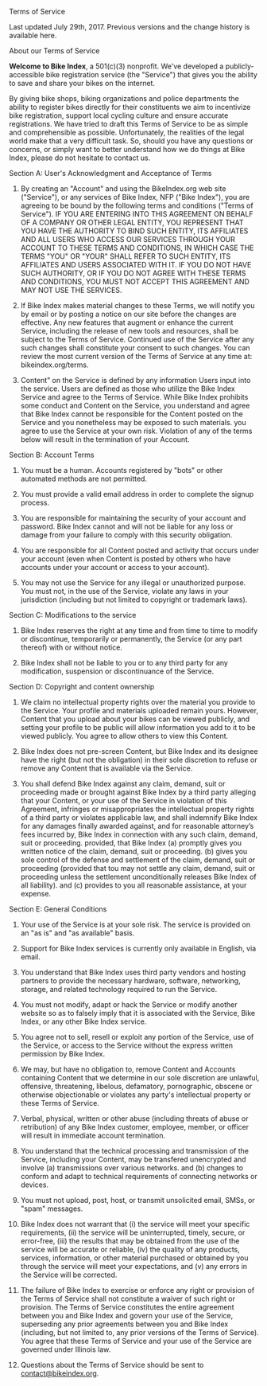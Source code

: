 Terms of Service

Last updated July 29th, 2017. Previous versions and the change history is available here.

About our Terms of Service

**Welcome to Bike Index**, a 501(c)(3) nonprofit. We've developed a publicly-accessible bike registration service (the "Service") that gives you the ability to save and share your bikes on the internet.

By giving bike shops, biking organizations and police departments the ability to register bikes directly for their constituents we aim to incentivize bike registration, support local cycling culture and ensure accurate registrations. We have tried to draft this Terms of Service to be as simple and comprehensible as possible. Unfortunately, the realities of the legal world make that a very difficult task. So, should you have any questions or concerns, or simply want to better understand how we do things at Bike Index, please do not hesitate to contact us.

Section A: User's Acknowledgment and Acceptance of Terms

1.  By creating an "Account" and using the BikeIndex.org web site ("Service"), or any services of Bike Index, NFP ("Bike Index"), you are agreeing to be bound by the following terms and conditions ("Terms of Service"). IF YOU ARE ENTERING INTO THIS AGREEMENT ON BEHALF OF A COMPANY OR OTHER LEGAL ENTITY, YOU REPRESENT THAT YOU HAVE THE AUTHORITY TO BIND SUCH ENTITY, ITS AFFILIATES AND ALL USERS WHO ACCESS OUR SERVICES THROUGH YOUR ACCOUNT TO THESE TERMS AND CONDITIONS, IN WHICH CASE THE TERMS "YOU" OR "YOUR" SHALL REFER TO SUCH ENTITY, ITS AFFILIATES AND USERS ASSOCIATED WITH IT. IF YOU DO NOT HAVE SUCH AUTHORITY, OR IF YOU DO NOT AGREE WITH THESE TERMS AND CONDITIONS, YOU MUST NOT ACCEPT THIS AGREEMENT AND MAY NOT USE THE SERVICES.
    
2.  If Bike Index makes material changes to these Terms, we will notify you by email or by posting a notice on our site before the changes are effective. Any new features that augment or enhance the current Service, including the release of new tools and resources, shall be subject to the Terms of Service. Continued use of the Service after any such changes shall constitute your consent to such changes. You can review the most current version of the Terms of Service at any time at: bikeindex.org/terms.
    
3.  Content" on the Service is defined by any information Users input into the service. Users are defined as those who utilize the Bike Index Service and agree to the Terms of Service. While Bike Index prohibits some conduct and Content on the Service, you understand and agree that Bike Index cannot be responsible for the Content posted on the Service and you nonetheless may be exposed to such materials. you agree to use the Service at your own risk. Violation of any of the terms below will result in the termination of your Account.
    

Section B: Account Terms

1.  You must be a human. Accounts registered by "bots" or other automated methods are not permitted.
    
2.  You must provide a valid email address in order to complete the signup process.
    
3.  You are responsible for maintaining the security of your account and password. Bike Index cannot and will not be liable for any loss or damage from your failure to comply with this security obligation.
    
4.  You are responsible for all Content posted and activity that occurs under your account (even when Content is posted by others who have accounts under your account or access to your account).
    
5.  You may not use the Service for any illegal or unauthorized purpose. You must not, in the use of the Service, violate any laws in your jurisdiction (including but not limited to copyright or trademark laws).
    

Section C: Modifications to the service

1.  Bike Index reserves the right at any time and from time to time to modify or discontinue, temporarily or permanently, the Service (or any part thereof) with or without notice.
    
2.  Bike Index shall not be liable to you or to any third party for any modification, suspension or discontinuance of the Service.
    

Section D: Copyright and content ownership

1.  We claim no intellectual property rights over the material you provide to the Service. Your profile and materials uploaded remain yours. However, Content that you upload about your bikes can be viewed publicly, and setting your profile to be public will allow information you add to it to be viewed publicly. You agree to allow others to view this Content.
    
2.  Bike Index does not pre-screen Content, but Bike Index and its designee have the right (but not the obligation) in their sole discretion to refuse or remove any Content that is available via the Service.
    
3.  You shall defend Bike Index against any claim, demand, suit or proceeding made or brought against Bike Index by a third party alleging that your Content, or your use of the Service in violation of this Agreement, infringes or misappropriates the intellectual property rights of a third party or violates applicable law, and shall indemnify Bike Index for any damages finally awarded against, and for reasonable attorney’s fees incurred by, Bike Index in connection with any such claim, demand, suit or proceeding. provided, that Bike Index (a) promptly gives you written notice of the claim, demand, suit or proceeding. (b) gives you sole control of the defense and settlement of the claim, demand, suit or proceeding (provided that tou may not settle any claim, demand, suit or proceeding unless the settlement unconditionally releases Bike Index of all liability). and (c) provides to you all reasonable assistance, at your expense.
    

Section E: General Conditions

1.  Your use of the Service is at your sole risk. The service is provided on an "as is" and "as available" basis.
    
2.  Support for Bike Index services is currently only available in English, via email.
    
3.  You understand that Bike Index uses third party vendors and hosting partners to provide the necessary hardware, software, networking, storage, and related technology required to run the Service.
    
4.  You must not modify, adapt or hack the Service or modify another website so as to falsely imply that it is associated with the Service, Bike Index, or any other Bike Index service.
    
5.  You agree not to sell, resell or exploit any portion of the Service, use of the Service, or access to the Service without the express written permission by Bike Index.
    
6.  We may, but have no obligation to, remove Content and Accounts containing Content that we determine in our sole discretion are unlawful, offensive, threatening, libelous, defamatory, pornographic, obscene or otherwise objectionable or violates any party's intellectual property or these Terms of Service.
    
7.  Verbal, physical, written or other abuse (including threats of abuse or retribution) of any Bike Index customer, employee, member, or officer will result in immediate account termination.
    
8.  You understand that the technical processing and transmission of the Service, including your Content, may be transfered unencrypted and involve (a) transmissions over various networks. and (b) changes to conform and adapt to technical requirements of connecting networks or devices.
    
9.  You must not upload, post, host, or transmit unsolicited email, SMSs, or "spam" messages.
    
10.  Bike Index does not warrant that (i) the service will meet your specific requirements, (ii) the service will be uninterrupted, timely, secure, or error-free, (iii) the results that may be obtained from the use of the service will be accurate or reliable, (iv) the quality of any products, services, information, or other material purchased or obtained by you through the service will meet your expectations, and (v) any errors in the Service will be corrected.
    
11.  The failure of Bike Index to exercise or enforce any right or provision of the Terms of Service shall not constitute a waiver of such right or provision. The Terms of Service constitutes the entire agreement between you and Bike Index and govern your use of the Service, superseding any prior agreements between you and Bike Index (including, but not limited to, any prior versions of the Terms of Service). You agree that these Terms of Service and your use of the Service are governed under Illinois law.
    
12.  Questions about the Terms of Service should be sent to contact@bikeindex.org.